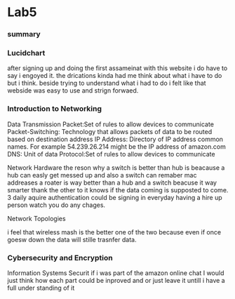# Lab5 
### summary


### Lucidchart
after signing up and doing the first assameinat with this website i do have to say i engoyed it. the drications kinda had me think about what i have to do but i think. beside trying to understand what i had to do i felt like that webside was easy to use and strign forwaed.

### Introduction to Networking
Data Transmission
Packet:Set of rules to allow devices to communicate 
Packet-Switching: Technology that allows packets of data to be routed based on destination address 
IP Address: Directory of IP address common names.  For example 54.239.26.214 might be the IP address of amazon.com 
DNS: Unit of data 
Protocol:Set of rules to allow devices to communicate 

Network Hardware 
the reson why a switch is better than hub is beacause a hub can easly get messed up and also a switch can remaber mac addreases 
a roater is way better than a hub and a switch beacuse it way smarter thank the other to it knows if the data coming is supposted to come.
3 daily aquire authentication could be signing in everyday having a hire up person watch you do any chages.

Network Topologies

i feel that wireless mash is the better one of the two because even if once goesw down the data will stille trasnfer data.


### Cybersecurity and Encryption 
Information Systems Securit
if i was part of the amazon online chat I would just think how each part could be inproved and or just leave it untill i have a full under standing of it 
